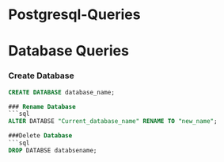 # Postgresql-Queries
# Database Queries
  
### Create Database 
```sql
CREATE DATABASE database_name;

### Rename Database
```sql
ALTER DATABSE "Current_database_name" RENAME TO "new_name";

###Delete Database
```sql
DROP DATABSE databsename;

